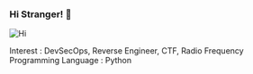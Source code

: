 ### Hi Stranger! 👋 
![Hi](https://media.giphy.com/media/ASd0Ukj0y3qMM/giphy.gif)

Interest : DevSecOps, Reverse Engineer, CTF, Radio Frequency
Programming Language : Python
